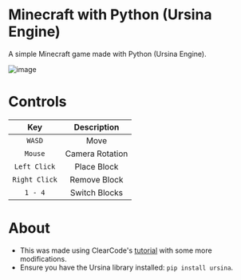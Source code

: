 # Minecraft with Python (Ursina Engine)
A simple Minecraft game made with Python (Ursina Engine).

![image](https://user-images.githubusercontent.com/85440857/161966105-5a920a97-7d65-44ec-b126-cbc8eff0ae65.png)

# Controls
| Key | Description |
| :---: | :---: |
| `WASD` | Move |
| `Mouse` | Camera Rotation |
| `Left Click` | Place Block |
| `Right Click` | Remove Block |
| `1 - 4` | Switch Blocks |

# About
- This was made using ClearCode's [tutorial](https://www.youtube.com/watch?v=DHSRaVeQxIk) with some more modifications. <br />
- Ensure you have the Ursina library installed: `pip install ursina`.
